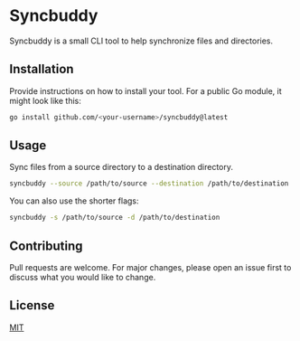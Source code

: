 # Syncbuddy

Syncbuddy is a small CLI tool to help synchronize files and directories.

## Installation

Provide instructions on how to install your tool. For a public Go module, it might look like this:
```bash
go install github.com/<your-username>/syncbuddy@latest
```

## Usage

Sync files from a source directory to a destination directory.

```bash
syncbuddy --source /path/to/source --destination /path/to/destination
```

You can also use the shorter flags:

```bash
syncbuddy -s /path/to/source -d /path/to/destination
```

## Contributing

Pull requests are welcome. For major changes, please open an issue first to discuss what you would like to change.

## License
[MIT](LICENSE)